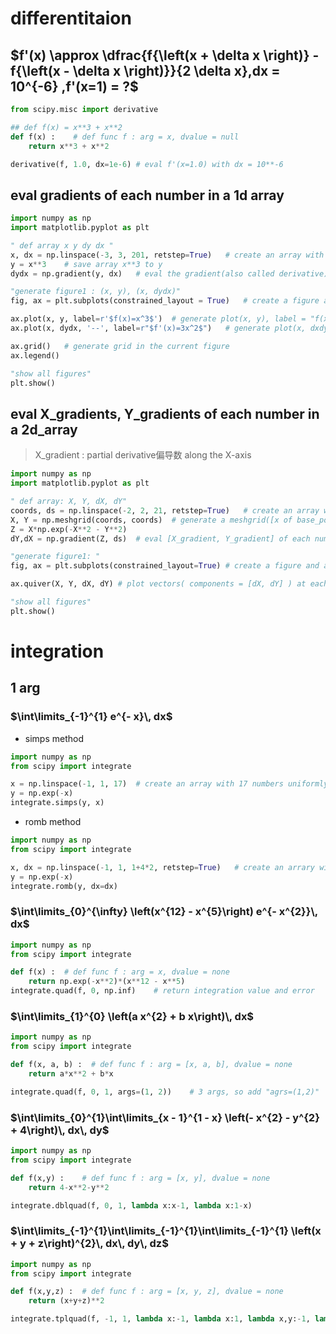 # differentitaion
## $f'(x) \approx \dfrac{f{\left(x + \delta x \right)} - f{\left(x - \delta x \right)}}{2 \delta x},dx = 10^{-6} ,f'(x=1) = ?$
```python
from scipy.misc import derivative

## def f(x) = x**3 + x**2
def f(x) :    # def func f : arg = x, dvalue = null
    return x**3 + x**2

derivative(f, 1.0, dx=1e-6) # eval f'(x=1.0) with dx = 10**-6
```

## eval gradients of each number in a 1d array
```python
import numpy as np
import matplotlib.pyplot as plt

" def array x y dy dx "
x, dx = np.linspace(-3, 3, 201, retstep=True)   # create an array with 201 number uniformlt distrubuted in [-3, 3], save [array, step] to [x, dx]   # step = step between 2 points
y = x**3    # save array x**3 to y
dydx = np.gradient(y, dx)   # eval the gradient(also called derivative) of each number in array y with respect to关于 step = dx  | save the array to dydx

"generate figure1 : (x, y), (x, dydx)"
fig, ax = plt.subplots(constrained_layout = True)   # create a figure and axel, save to [fig, ax]

ax.plot(x, y, label=r'$f(x)=x^3$')  # generate plot(x, y), label = "f(x)=x^3"
ax.plot(x, dydx, '--', label=r"$f'(x)=3x^2$")   # generate plot(x, dxdy), linestyle = '--', label = "f'(x)=3x^2"

ax.grid()   # generate grid in the current figure
ax.legend() 

"show all figures"
plt.show()
```

## eval X_gradients, Y_gradients of each number in a 2d_array
> X_gradient : partial derivative偏导数 along the X-axis
```python
import numpy as np
import matplotlib.pyplot as plt

" def array: X, Y, dX, dY"
coords, ds = np.linspace(-2, 2, 21, retstep=True)   # create an array with 21 numbers uniformly distrubuting in [-2. 2], save [array, step] to [coords, ds]
X, Y = np.meshgrid(coords, coords)  # generate a meshgrid([x of base_points, y of side_points] = [X, Y]), save (x, y) of each point to [X, Y]
Z = X*np.exp(-X**2 - Y**2)
dY,dX = np.gradient(Z, ds)  # eval [X_gradient, Y_gradient] of each number in array z with respect of step=ds, save to [dX, dY]

"generate figure1: "
fig, ax = plt.subplots(constrained_layout=True) # create a figure and axel, save to [fig, ax]

ax.quiver(X, Y, dX, dY) # plot vectors( components = [dX, dY] ) at each points of a grid( (x,y) = (X, Y) ) # dX = the component of the vector along x_axis

"show all figures"
plt.show()
```
# integration
## 1 arg
### $\int\limits_{-1}^{1} e^{- x}\, dx$
- simps method
```python
import numpy as np
from scipy import integrate

x = np.linspace(-1, 1, 17)  # create an array with 17 numbers uniformly distributing in [-1, 1] | save to x
y = np.exp(-x)
integrate.simps(y, x)
```
- romb method
```python
import numpy as np
from scipy import integrate

x, dx = np.linspace(-1, 1, 1+4*2, retstep=True)   # create an arrary with 1+4*2 numbers uniformly distributing in [-1, 1], save [array, step] to [x, dx]  // 3rd arg must be odd number
y = np.exp(-x)
integrate.romb(y, dx=dx)
```
### $\int\limits_{0}^{\infty} \left(x^{12} - x^{5}\right) e^{- x^{2}}\, dx$
```python
import numpy as np
from scipy import integrate

def f(x) :  # def func f : arg = x, dvalue = none
    return np.exp(-x**2)*(x**12 - x**5)
integrate.quad(f, 0, np.inf)	# return integration value and error
```
### $\int\limits_{1}^{0} \left(a x^{2} + b x\right)\, dx$
```python
import numpy as np
from scipy import integrate

def f(x, a, b) :  # def func f : arg = [x, a, b], dvalue = none
    return a*x**2 + b*x

integrate.quad(f, 0, 1, args=(1, 2))    # 3 args, so add "agrs=(1,2)"	# # return integration value and error
```
### $\int\limits_{0}^{1}\int\limits_{x - 1}^{1 - x} \left(- x^{2} - y^{2} + 4\right)\, dx\, dy$
```python
import numpy as np
from scipy import integrate

def f(x,y) :    # def func f : arg = [x, y], dvalue = none
    return 4-x**2-y**2

integrate.dblquad(f, 0, 1, lambda x:x-1, lambda x:1-x)
```
### $\int\limits_{-1}^{1}\int\limits_{-1}^{1}\int\limits_{-1}^{1} \left(x + y + z\right)^{2}\, dx\, dy\, dz$
```python
import numpy as np
from scipy import integrate

def f(x,y,z) :  # def func f : arg = [x, y, z], dvalue = none
    return (x+y+z)**2

integrate.tplquad(f, -1, 1, lambda x:-1, lambda x:1, lambda x,y:-1, lambda x,y:1)
```